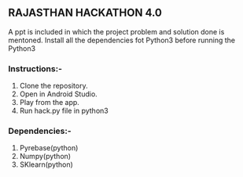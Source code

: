 ## RAJASTHAN HACKATHON 4.0

A ppt is included in which the project problem and solution done is mentoned.
Install all the dependencies fot Python3 before running the Python3

### Instructions:- 

1. Clone the repository.
2. Open in Android Studio.
3. Play from the app.
4. Run hack.py file in python3

### Dependencies:-
1. Pyrebase(python)
2. Numpy(python)
3. SKlearn(python)